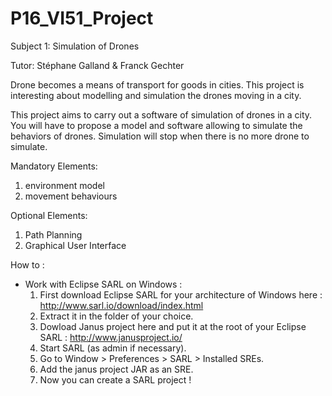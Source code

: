 # P16_VI51_Project

Subject 1: Simulation of Drones

Tutor: Stéphane Galland & Franck Gechter

Drone becomes a means of transport for goods in cities. This project is interesting
about modelling and simulation the drones moving in a city.

This project aims to carry out a software of simulation of drones in a city. You will
have to propose a model and software allowing to simulate the behaviors of drones.
Simulation will stop when there is no more drone to simulate.

Mandatory Elements:

1. environment model
2. movement behaviours

Optional Elements:

1. Path Planning
2. Graphical User Interface

How to :
  - Work with Eclipse SARL on Windows :
    1. First download Eclipse SARL for your architecture of Windows here : http://www.sarl.io/download/index.html
    2. Extract it in the folder of your choice.
    2. Dowload Janus project here and put it at the root of your Eclipse SARL : http://www.janusproject.io/
    3. Start SARL (as admin if necessary).
    4. Go to Window > Preferences > SARL > Installed SREs.
    5. Add the janus project JAR as an SRE.
    6. Now you can create a SARL project !
